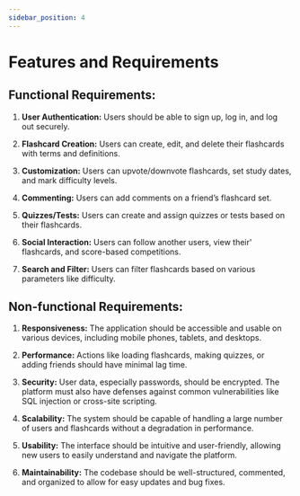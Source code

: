 ```yaml
---
sidebar_position: 4
---
```


# Features and Requirements

## Functional Requirements:

1. **User Authentication:** Users should be able to sign up, log in, and log out securely.

2. **Flashcard Creation:** Users can create, edit, and delete their flashcards with terms and definitions.

3. **Customization:** Users can upvote/downvote flashcards, set study dates, and mark difficulty levels.

4. **Commenting:** Users can add comments on a friend’s flashcard set.

5. **Quizzes/Tests:** Users can create and assign quizzes or tests based on their flashcards.

6. **Social Interaction:** Users can follow another users, view their' flashcards, and score-based competitions.

7. **Search and Filter:** Users can  filter flashcards based on various parameters like difficulty.

## Non-functional Requirements:

1. **Responsiveness:** The application should be accessible and usable on various devices, including mobile phones, tablets, and desktops.

2. **Performance:** Actions like loading flashcards, making quizzes, or adding friends should have minimal lag time.

3. **Security:** User data, especially passwords, should be encrypted. The platform must also have defenses against common vulnerabilities like SQL injection or cross-site scripting.

4. **Scalability:** The system should be capable of handling a large number of users and flashcards without a degradation in performance.

5. **Usability:** The interface should be intuitive and user-friendly, allowing new users to easily understand and navigate the platform.

6. **Maintainability:** The codebase should be well-structured, commented, and organized to allow for easy updates and bug fixes.
